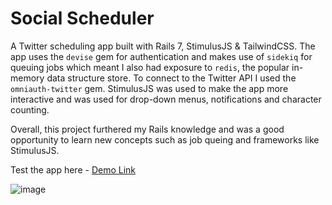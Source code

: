 # Social Scheduler

A Twitter scheduling app built with Rails 7, StimulusJS & TailwindCSS. The app uses the `devise` gem for authentication and makes use of `sidekiq` for queuing jobs which meant I also had exposure to `redis`, the popular in-memory data structure store. To connect to the Twitter API I used the `omniauth-twitter` gem. StimulusJS was used to make the app more interactive and was used for drop-down menus, notifications and character counting. 

Overall, this project furthered my Rails knowledge and was a good opportunity to learn new concepts such as job queing and frameworks like StimulusJS. 

Test the app here - [Demo Link](https://social-scheduler-app.herokuapp.com/)

![image](https://user-images.githubusercontent.com/47796704/167246127-c91dac7e-57dc-46b7-a30f-f34b2a55219f.png)
